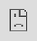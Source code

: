 ```yaml
---
aliases:
tags:
    - 自考
    - 本科
    - 历史
    - 中国近现代史纲要
    - 可视化地图
date created: 2022-01-25 21:40:47
date modified: 2022-01-27 21:24:25
---
```


# 中国近现代史事件可视化地图

项目地址: [ztjryg4/ChineseModernHistoryMap: 中国近代史可视化/中国近代史事件地图 (github.com)](https://github.com/ztjryg4/ChineseModernHistoryMap)

<iframe src="http://history.imztj.cn" allow="fullscreen" style="height: 100%; width: 100%;  position: absolute;top: 0; left: 0;border: 0;"></iframe>
